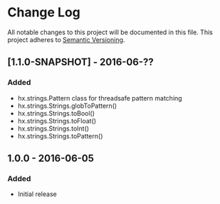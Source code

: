 # Change Log
All notable changes to this project will be documented in this file.
This project adheres to [Semantic Versioning](http://semver.org/).

## [1.1.0-SNAPSHOT] - 2016-06-??
### Added
- hx.strings.Pattern class for threadsafe pattern matching
- hx.strings.Strings.globToPattern()
- hx.strings.Strings.toBool()
- hx.strings.Strings.toFloat()
- hx.strings.Strings.toInt()
- hx.strings.Strings.toPattern()

## 1.0.0 - 2016-06-05
### Added
- Initial release
